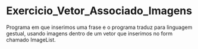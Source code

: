 # Exercicio_Vetor_Associado_Imagens
Programa em que inserimos uma frase e o programa traduz para linguagem gestual, usando imagens dentro de um vetor que inserimos no form chamado ImageList.
